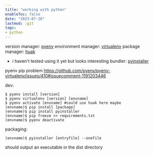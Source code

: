 ```yaml
---
title: "working with python"
enableToc: false
date: "2023-07-20"
lastmod: :git
tags:
- python
---
```

version manager: [pyenv](https://github.com/pyenv/pyenv)
environment manager: [virtualenv](https://pyinstaller.org/en/stable/development/venv.html)
package manager: [huak](https://github.com/cnpryer/huak)
- i haven't tested using it yet but looks interesting
bundler: [pyinstaller](https://pyinstaller.org/en/stable/)

pyenv pip problem
https://github.com/pyenv/pyenv-virtualenv/issues/410#issuecomment-1191203446

dev:
```
$ pyenv install [version]
$ pyenv virtualenv [version] [envname]
$ pyenv activate [envname] #could use huak here maybe
(envname)$ pip install [package]
(envname)$ pip install pyinstaller
(envname)$ pip freeze >> requirements.txt
(envname)$ pyenv deactivate
```

packaging:
```
(envname)$ pyinstaller [entryfile] --onefile
```

should output an executable in the dist directory
